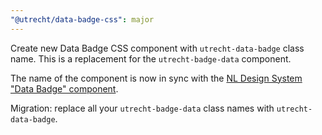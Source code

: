 ```yaml
---
"@utrecht/data-badge-css": major
---
```


Create new Data Badge CSS component with `utrecht-data-badge` class name. This is a replacement for the `utrecht-badge-data` component.

The name of the component is now in sync with the [NL Design System "Data Badge" component](https://nldesignsystem.nl/data-badge).

Migration: replace all your `utrecht-badge-data` class names with `utrecht-data-badge`.
